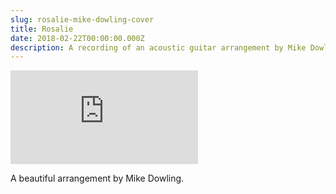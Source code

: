 ```yaml
---
slug: rosalie-mike-dowling-cover
title: Rosalie
date: 2018-02-22T00:00:00.000Z
description: A recording of an acoustic guitar arrangement by Mike Dowling.
---
```


<div class='embed-container'><iframe src='https://www.youtube.com/embed/P17eXD6kDFk' frameborder='0' allowfullscreen></iframe></div>

A beautiful arrangement by Mike Dowling.
